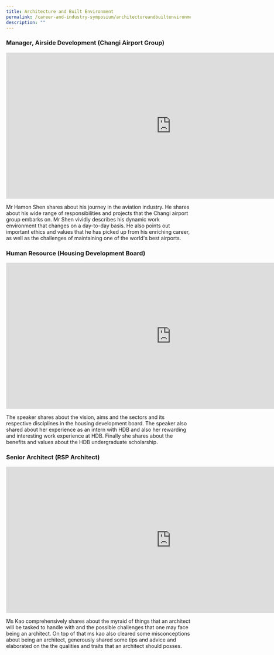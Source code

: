 ```yaml
---
title: Architecture and Built Environment
permalink: /career-and-industry-symposium/architectureandbuiltenvironment/
description: ""
---
```

### **Manager, Airside Development** (Changi Airport Group)

<iframe allowfullscreen="" allow="accelerometer; autoplay; clipboard-write; encrypted-media; gyroscope; picture-in-picture; web-share" frameborder="0" title="[ASR Career Symposium 2023] Built Environment - Mr Hamon Shen, Changi Airport Group" src="https://www.youtube.com/embed/P3C3y1llv5k" height="399" width="900"></iframe>

Mr Hamon Shen shares about his journey in the aviation industry. He shares about his wide range of responsibilities and projects that the Changi airport group embarks on. Mr Shen vividly describes his dynamic work environment that changes on a day-to-day basis. He also points out important ethics and values that he has picked up from his enriching career, as well as the challenges of maintaining one of the world's best airports.



### **Human Resource** (Housing Development Board)

<iframe allowfullscreen="" allow="accelerometer; autoplay; clipboard-write; encrypted-media; gyroscope; picture-in-picture; web-share" frameborder="0" title="HDB Video Presentation" src="https://www.youtube.com/embed/XNBzmkMStek" height="399" width="900"></iframe>

The speaker shares about the vision, aims and the sectors and its respective disciplines in the housing development board. The speaker also shared about her experience as an intern with HDB and also her  rewarding and interesting work experience at HDB. Finally she shares about the benefits and values about the HDB undergraduate scholarship.



### **Senior Architect** (RSP Architect)

<iframe allowfullscreen="" allow="accelerometer; autoplay; clipboard-write; encrypted-media; gyroscope; picture-in-picture; web-share" frameborder="0" title="MS Konnie Kao" src="https://www.youtube.com/embed/2-FHJylEmj8" height="399" width="900"></iframe>

Ms Kao comprehensively shares about the myraid of things that an architect will be tasked to handle with and  the possible challenges that one may face being an architect. On top of that ms kao also cleared some misconceptions about  being an architect, generously shared  some tips and advice  and elaborated on the the qualities and traits that  an architect should posses.
